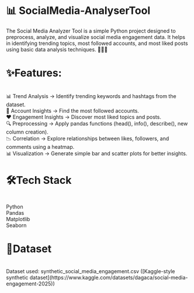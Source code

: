 # 📊 SocialMedia-AnalyserTool 
The Social Media Analyzer Tool is a simple Python project designed to preprocess, analyze, and visualize social media engagement data.
It helps in identifying trending topics, most followed accounts, and most liked posts using basic data analysis techniques. 👩🏻‍💻

# ✨Features:
<br>
📊 Trend Analysis → Identify trending keywords and hashtags from the dataset.
<br>
👥 Account Insights → Find the most followed accounts.
<br>
❤️ Engagement Insights → Discover most liked topics and posts.
<br>
🔍 Preprocessing → Apply pandas functions (head(), info(), describe(), new column creation).
<br>
📉 Correlation → Explore relationships between likes, followers, and comments using a heatmap.
<br>
📊 Visualization → Generate simple bar and scatter plots for better insights.
<br>

# 🛠️Tech Stack
<br>
Python 
<br>
Pandas
<br>
Matplotlib
<br>
Seaborn

# 📂Dataset
<br>
Dataset used: synthetic_social_media_engagement.csv ([Kaggle-style synthetic dataset](https://www.kaggle.com/datasets/dagaca/social-media-engagement-2025))
